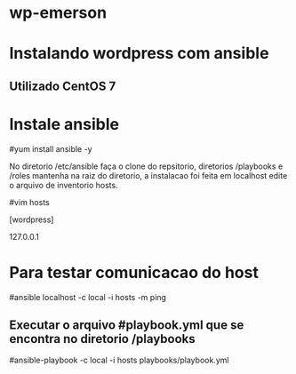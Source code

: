# wp-emerson

# Instalando wordpress com ansible

## Utilizado CentOS 7 ##

# Instale ansible 

#yum install ansible -y

No diretorio /etc/ansible faça o clone do repsitorio, diretorios /playbooks e /roles mantenha na raiz do diretorio, a instalacao foi feita em localhost edite o arquivo de inventorio hosts. 

#vim hosts

[wordpress]

127.0.0.1

# Para testar comunicacao do host

#ansible localhost -c local -i hosts -m ping

## Executar o arquivo #playbook.yml que se encontra no diretorio /playbooks

#ansible-playbook -c local -i hosts playbooks/playbook.yml
